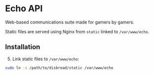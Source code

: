 # Echo API

Web-based communications suite made for gamers by gamers.

Static files are served using Nginx from `static` linked to `/var/www/echo`.

## Installation

5. Link static files to `/var/www/echo`:

```bash
sudo ln -s /path/to/disbroad/static /var/www/echo
```
